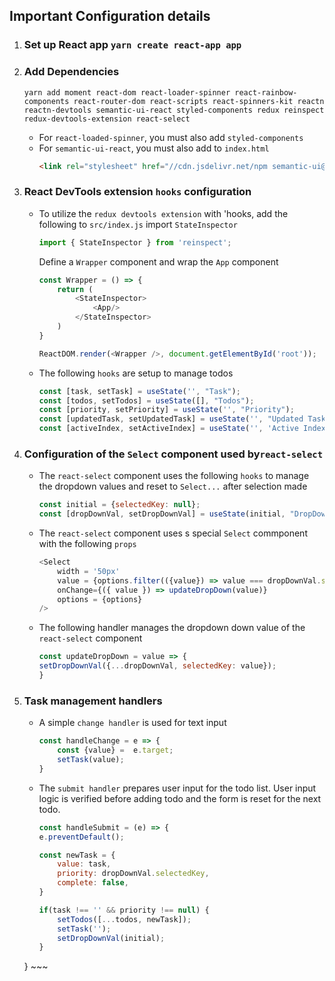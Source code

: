 



## Important Configuration details
1) ### Set up React app `yarn create react-app app`

2) ### Add Dependencies  
    `yarn add moment react-dom react-loader-spinner react-rainbow-components react-router-dom react-scripts react-spinners-kit reactn reactn-devtools semantic-ui-react styled-components redux reinspect redux-devtools-extension react-select`  

    - For `react-loaded-spinner`, you must also add `styled-components`
    - For `semantic-ui-react`, you must also 
        add to `index.html`  
        ~~~ html 
        <link rel="stylesheet" href="//cdn.jsdelivr.net/npm semantic-ui@2.4.2/dist/semantic.min.css" />
        ~~~
3) ### React DevTools extension `hooks` configuration        
    - To utilize the `redux devtools extension` with 'hooks, add the following to `src/index.js`
        import `StateInspector`
        ~~~ js
        import { StateInspector } from 'reinspect';
        ~~~
        Define a `Wrapper` component and wrap the `App` component 
        ~~~ js
        const Wrapper = () => {
            return (
                <StateInspector>
                    <App/>
                </StateInspector>
            )
        }

        ReactDOM.render(<Wrapper />, document.getElementById('root'));
        ~~~        
    - The following `hooks` are setup to manage todos
        ~~~ js
        const [task, setTask] = useState('', "Task");
        const [todos, setTodos] = useState([], "Todos");
        const [priority, setPriority] = useState('', "Priority");
        const [updatedTask, setUpdatedTask] = useState('', "Updated Task");
        const [activeIndex, setActiveIndex] = useState('', 'Active Index');
        ~~~
4) ### Configuration of the `Select` component used by`react-select`   
    - The `react-select` component uses the following `hooks` to manage the dropdown values and reset to `Select...` after selection made
        ~~~ js
        const initial = {selectedKey: null};
        const [dropDownVal, setDropDownVal] = useState(initial, "DropDownValues")
        ~~~    
    - The `react-select` component uses s special `Select` commponent with the following `props`
        ~~~ js 
        <Select
            width = '50px'
            value = {options.filter(({value}) => value === dropDownVal.selectedKey)}
            onChange={({ value }) => updateDropDown(value)}
            options = {options}
        />
        ~~~   
    - The following handler manages the dropdown down value of the `react-select` component
        ~~~ js   
        const updateDropDown = value => {
        setDropDownVal({...dropDownVal, selectedKey: value});  
        }
        ~~~
5) ### Task management handlers
    - A simple `change handler` is used for text input
        ~~~ js
        const handleChange = e => {
            const {value} =  e.target;    
            setTask(value); 
        }
        ~~~        
    - The `submit handler` prepares user input for the todo list. User input logic is verified before adding todo and the form is reset for the next todo.
        ~~~ js
        const handleSubmit = (e) => {
        e.preventDefault();
        
        const newTask = {
            value: task,
            priority: dropDownVal.selectedKey,
            complete: false,
        }

        if(task !== '' && priority !== null) {
            setTodos([...todos, newTask]);
            setTask('');
            setDropDownVal(initial);
        }        
    } 
        ~~~